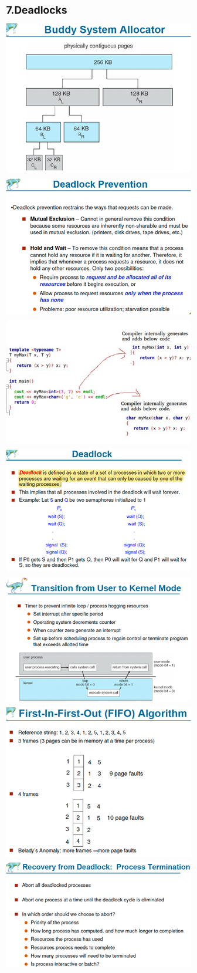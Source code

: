 # 7.Deadlocks

![](../.gitbook/assets/image%20%28136%29.png)

![](../.gitbook/assets/image%20%28135%29.png)

![](../.gitbook/assets/image%20%28146%29.png)

![](../.gitbook/assets/image%20%2840%29.png)

![](../.gitbook/assets/image%20%28129%29.png)

![](../.gitbook/assets/image%20%28162%29.png)

![](../.gitbook/assets/image%20%281%29.png)

